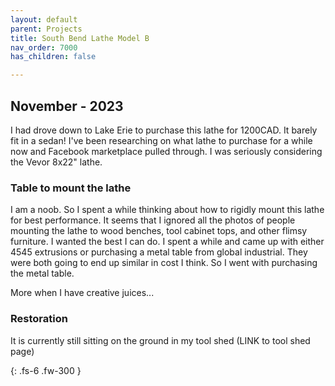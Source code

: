 ```yaml
---
layout: default
parent: Projects
title: South Bend Lathe Model B
nav_order: 7000
has_children: false

---
```


## [](#header-2)November - 2023
I had drove down to Lake Erie to purchase this lathe for 1200CAD. It barely fit in a sedan! I've been researching on what lathe to purchase for a while now and Facebook marketplace pulled through. I was seriously considering the Vevor 8x22" lathe.

### [](#header-3)Table to mount the lathe
I am a noob. So I spent a while thinking about how to rigidly mount this lathe for best performance. It seems that I ignored all the photos of people mounting the lathe to wood benches, tool cabinet tops, and other flimsy furniture. I wanted the best I can do.
I spent a while and came up with either 4545 extrusions or purchasing a metal table from global industrial. They were both going to end up similar in cost I think. So I went with purchasing the metal table.

More when I have creative juices...


### [](#header-3)Restoration
It is currently still sitting on the ground in my tool shed (LINK to tool shed page)

{: .fs-6 .fw-300 }